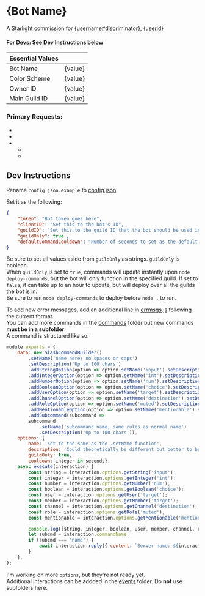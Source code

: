 # {Bot Name} #

A Starlight commission for {username#discriminator}, {userid} 

#### For Devs: See [Dev Instructions](#dev-instructions) below ####

| Essential Values |         |
| ---              | ---     |
| Bot Name         | {value} |
| Color Scheme     | {value} |
| Owner ID         | {value} |
| Main Guild ID    | {value} |



### Primary Requests:
- 
- 
- 
    - 
    - 

## Dev Instructions ##

Rename `config.json.example` to [config.json](./config.json.example). 

Set it as the following:
```json
{
    "token": "Bot token goes here",
    "clientID": "Set this to the bot's ID",
    "guildID": "Set this to the guild ID that the bot should be used in",
    "guildOnly": true ,
    "defaultCommandCooldown": "Number of seconds to set as the default command cooldown"
}
```


Be sure to set all values aside from `guildOnly` as strings. `guildOnly` is boolean.  
When `guildOnly` is set to `true`, commands will update instantly upon `node deploy-commands`,
but the bot will only function in the specified guild.
If set to `false`, it can take up to an hour to update, but will deploy over all the guilds the bot is in.  
Be sure to run `node deploy-commands` to deploy before `node .` to run.

To add new error messages, add an additional line in [errmsgs.js](./const/errmsgs.js) following the current format.  
You can add more commands in the [commands](./commands) folder but new commands **must be in a subfolder**.  
A command is structured like so: 
```js
module.exports = {
	data: new SlashCommandBuilder()
		.setName('name here; no spaces or caps')
		.setDescription('Up to 100 chars')
		.addStringOption(option => option.setName('input').setDescription('Enter a string'))
	    .addIntegerOption(option => option.setName('int').setDescription('Enter an integer'))
	    .addNumberOption(option => option.setName('num').setDescription('Enter a number'))
	    .addBooleanOption(option => option.setName('choice').setDescription('Select a boolean'))
	    .addUserOption(option => option.setName('target').setDescription('Select a user'))
	    .addChannelOption(option => option.setName('destination').setDescription('Select a channel'))
	    .addRoleOption(option => option.setName('muted').setDescription('Select a role'))
	    .addMentionableOption(option => option.setName('mentionable').setDescription('Mention something'))
        .addSubcommand(subcommand =>
		subcommand
			.setName('subcommand name; same rules as normal name')
			.setDescription('Up to 100 chars')),
    options: {
        name: 'set to the same as the .setName function',
	    description: 'Could theoretically be different but better to be .setDescription',
        guildOnly: true,
		cooldown: integer in seconds},
	async execute(interaction) {
		const string = interaction.options.getString('input');
        const integer = interaction.options.getInteger('int');
        const number = interaction.options.getNumber('num');
        const boolean = interaction.options.getBoolean('choice');
        const user = interaction.options.getUser('target');
        const member = interaction.options.getMember('target');
        const channel = interaction.options.getChannel('destination');
        const role = interaction.options.getRole('muted');
        const mentionable = interaction.options.getMentionable('mentionable');

        console.log([string, integer, boolean, user, member, channel, role, mentionable]);
        let subcmd = interaction.commandName;
        if (subcmd === 'name') {
            await interaction.reply({ content: `Server name: ${interaction.guild.name}\nTotal members: ${interaction.guild.memberCount}`, ephemeral: true });
        }
	},
};
```
I'm working on more `options`, but they're not ready yet.  
Additional interactions can be addded in the [events](./events) folder. Do **not** use subfolders here.
